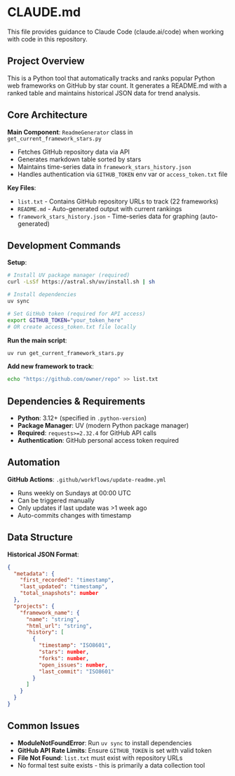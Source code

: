 # CLAUDE.md

This file provides guidance to Claude Code (claude.ai/code) when working with code in this repository.

## Project Overview

This is a Python tool that automatically tracks and ranks popular Python web frameworks on GitHub by star count. It generates a README.md with a ranked table and maintains historical JSON data for trend analysis.

## Core Architecture

**Main Component**: `ReadmeGenerator` class in `get_current_framework_stars.py`
- Fetches GitHub repository data via API
- Generates markdown table sorted by stars
- Maintains time-series data in `framework_stars_history.json`
- Handles authentication via `GITHUB_TOKEN` env var or `access_token.txt` file

**Key Files**:
- `list.txt` - Contains GitHub repository URLs to track (22 frameworks)
- `README.md` - Auto-generated output with current rankings
- `framework_stars_history.json` - Time-series data for graphing (auto-generated)

## Development Commands

**Setup**:
```bash
# Install UV package manager (required)
curl -LsSf https://astral.sh/uv/install.sh | sh

# Install dependencies
uv sync

# Set GitHub token (required for API access)
export GITHUB_TOKEN="your_token_here"
# OR create access_token.txt file locally
```

**Run the main script**:
```bash
uv run get_current_framework_stars.py
```

**Add new framework to track**:
```bash
echo "https://github.com/owner/repo" >> list.txt
```

## Dependencies & Requirements

- **Python**: 3.12+ (specified in `.python-version`)
- **Package Manager**: UV (modern Python package manager)
- **Required**: `requests>=2.32.4` for GitHub API calls
- **Authentication**: GitHub personal access token required

## Automation

**GitHub Actions**: `.github/workflows/update-readme.yml`
- Runs weekly on Sundays at 00:00 UTC
- Can be triggered manually
- Only updates if last update was >1 week ago
- Auto-commits changes with timestamp

## Data Structure

**Historical JSON Format**:
```json
{
  "metadata": {
    "first_recorded": "timestamp",
    "last_updated": "timestamp", 
    "total_snapshots": number
  },
  "projects": {
    "framework_name": {
      "name": "string",
      "html_url": "string",
      "history": [
        {
          "timestamp": "ISO8601",
          "stars": number,
          "forks": number,
          "open_issues": number,
          "last_commit": "ISO8601"
        }
      ]
    }
  }
}
```

## Common Issues

- **ModuleNotFoundError**: Run `uv sync` to install dependencies
- **GitHub API Rate Limits**: Ensure `GITHUB_TOKEN` is set with valid token
- **File Not Found**: `list.txt` must exist with repository URLs
- No formal test suite exists - this is primarily a data collection tool